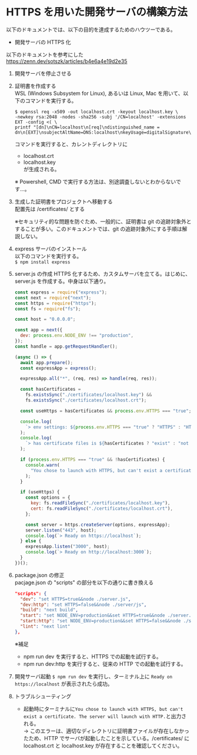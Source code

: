 # HTTPS を用いた開発サーバの構築方法

以下のドキュメントでは、以下の目的を達成するためのハウツーである。

- 開発サーバの HTTPS 化

以下のドキュメントを参考にした  
https://zenn.dev/sotszk/articles/b4e6a4e19d2e35

1. 開発サーバを停止させる

2. 証明書を作成する  
    WSL (Windows Subsystem for Linux), あるいは Linux, Mac を用いて、以下のコマンドを実行する。

   ```
   $ openssl req -x509 -out localhost.crt -keyout localhost.key \
   -newkey rsa:2048 -nodes -sha256 -subj '/CN=localhost' -extensions EXT -config <( \
   printf "[dn]\nCN=localhost\n[req]\ndistinguished_name = dn\n[EXT]\nsubjectAltName=DNS:localhost\nkeyUsage=digitalSignature\nextendedKeyUsage=serverAuth")
   ```

   コマンドを実行すると、カレントディレクトリに

   - localhost.crt
   - localhost.key  
     が生成される。

   ※ Powershell, CMD で実行する方法は、別途調査しないとわからないです...。

3. 生成した証明書をプロジェクトへ移動する  
   配置先は /certificates/ とする

   ※セキュリティ的な問題を防ぐため、一般的に、証明書は git の追跡対象外とすることが多い。このドキュメントでは、git の追跡対象外にする手順は解説しない。

4. express サーバのインストール  
   以下のコマンドを実行する。  
   `$ npm install express`

5. server.js の作成
   HTTPS 化するため、カスタムサーバを立てる。はじめに、server.js を作成する。中身は以下通り。

   ```javascript
   const express = require("express");
   const next = require("next");
   const https = require("https");
   const fs = require("fs");

   const host = "0.0.0.0";

   const app = next({
     dev: process.env.NODE_ENV !== "production",
   });
   const handle = app.getRequestHandler();

   (async () => {
     await app.prepare();
     const expressApp = express();

     expressApp.all("*", (req, res) => handle(req, res));

     const hasCertificates =
       fs.existsSync("./certificates/localhost.key") &&
       fs.existsSync("./certificates/localhost.crt");

     const useHttps = hasCertificates && process.env.HTTPS === "true";

     console.log(
       `> env settings: ${process.env.HTTPS === "true" ? "HTTPS" : "HTTP"}`
     );
     console.log(
       `> has certificate files is ${hasCertificates ? "exist" : "not exist"}`
     );

     if (process.env.HTTPS === "true" && !hasCertificates) {
       console.warn(
         "You chose to launch with HTTPS, but can't exist a certificate. The server will launch with HTTP."
       );
     }

     if (useHttps) {
       const options = {
         key: fs.readFileSync("./certificates/localhost.key"),
         cert: fs.readFileSync("./certificates/localhost.crt"),
       };

       const server = https.createServer(options, expressApp);
       server.listen("443", host);
       console.log(`> Ready on https://localhost`);
     } else {
       expressApp.listen("3000", host);
       console.log(`> Ready on http://localhost:3000`);
     }
   })();
   ```

6. package.json の修正  
   pacjage.json の "scripts" の部分を以下の通りに書き換える

   ```json
   "scripts": {
     "dev": "set HTTPS=true&&node ./server.js",
     "dev:http": "set HTTPS=false&&node ./server/js",
     "build": "next build",
     "start": "set NODE_ENV=production&&set HTTPS=true&&node ./server.js",
     "start:http": "set NODE_ENV=production&&set HTTPS=false&&node ./server.js",
     "lint": "next lint"
   },
   ```

   ※補足

   - npm run dev を実行すると、HTTPS での起動を試行する。
   - npm run dev:http を実行すると、従来の HTTP での起動を試行する。

7. 開発サーバ起動
   `$ npm run dev` を実行し、ターミナル上に `Ready on https://localhost` が表示されたら成功。

8. トラブルシューティング
   - 起動時にターミナルに`You chose to launch with HTTPS, but can't exist a certificate. The server will launch with HTTP.`と出力される。  
     → このエラーは、適切なディレクトリに証明書ファイルが存在しなかったため、HTTP でサーバが起動したことを示している。/certificates/ に localhost.crt と localhost.key が存在することを確認してください。
